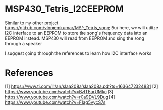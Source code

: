 # MSP430_Tetris_I2CEEPROM
Similar to my other project https://github.com/vinpremkumar/MSP_Tetris_song; But here, we will utilize I2C interface to an EEPROM to store the song's frequency data into an EEPROM instead. MSP430 will read from EEPROM and sing the song through a speaker

I suggest going through the references to learn how I2C interface works

# References
[1] https://www.ti.com/lit/an/slaa208a/slaa208a.pdf?ts=1636472324831
[2] https://www.youtube.com/watch?v=BvITEarUMkc
[3] https://www.youtube.com/watch?v=rCa9DVL9Dug
[4] https://www.youtube.com/watch?v=F1ag5vycS7s
